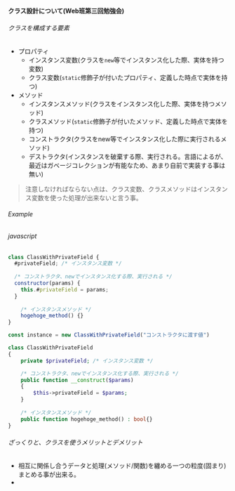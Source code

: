 #### クラス設計について(Web班第三回勉強会)

###### クラスを構成する要素
- プロパティ
  - インスタンス変数(クラスを`new`等でインスタンス化した際、実体を持つ変数)
  - クラス変数(`static`修飾子が付いたプロパティ、定義した時点で実体を持つ)
- メソッド
  - インスタンスメソッド(クラスをインスタンス化した際、実体を持つメソッド)
  - クラスメソッド(`static`修飾子が付いたメソッド、定義した時点で実体を持つ)
  - コンストラクタ(クラスをnew等でインスタンス化した際に実行されるメソッド)
  - デストラクタ(インスタンスを破棄する際、実行される。言語によるが、最近はガベージコレクションが有能なため、あまり自前で実装する事は無い)

> 注意しなければならない点は、クラス変数、クラスメソッドはインスタンス変数を使った処理が出来ないと言う事。

###### Example

###### javascript

```javascript
class ClassWithPrivateField {
  #privateField; /* インスタンス変数 */
  
  /* コンストラクタ、newでインスタンス化する際、実行される */
  constructor(params) {
    this.#privateField = params;
  }
  
    /* インスタンスメソッド */
    hogehoge_method() {}
}

const instance = new ClassWithPrivateField("コンストラクタに渡す値")
```

```php
class ClassWithPrivateField
{
    private $privateField; /* インスタンス変数 */

    /* コンストラクタ、newでインスタンス化する際、実行される */
    public function __construct($params)
    {
        $this->privateField = $params;
    }
    
    /* インスタンスメソッド */
    public function hogehoge_method() : bool{}
}
```

###### ざっくりと、クラスを使うメリットとデメリット

- 相互に関係し合うデータと処理(メソッド/関数)を纏める一つの粒度(固まり)まとめる事が出来る。
- 
